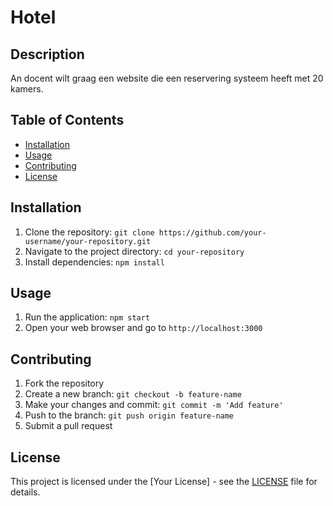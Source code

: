 # Hotel

## Description
An docent wilt graag een website die een reservering systeem heeft met 20 kamers.

## Table of Contents
- [Installation](#installation)
- [Usage](#usage)
- [Contributing](#contributing)
- [License](#license)

## Installation
1. Clone the repository: `git clone https://github.com/your-username/your-repository.git`
2. Navigate to the project directory: `cd your-repository`
3. Install dependencies: `npm install`

## Usage
1. Run the application: `npm start`
2. Open your web browser and go to `http://localhost:3000`

## Contributing
1. Fork the repository
2. Create a new branch: `git checkout -b feature-name`
3. Make your changes and commit: `git commit -m 'Add feature'`
4. Push to the branch: `git push origin feature-name`
5. Submit a pull request

## License
This project is licensed under the [Your License] - see the [LICENSE](LICENSE) file for details.

